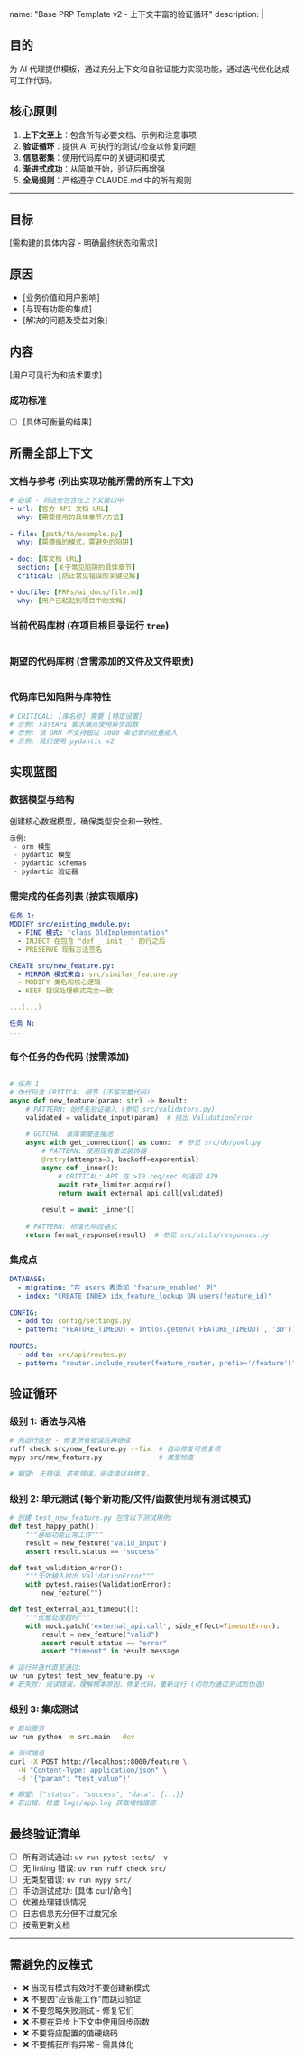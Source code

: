 name: "Base PRP Template v2 - 上下文丰富的验证循环"
description: |

## 目的

为 AI 代理提供模板，通过充分上下文和自验证能力实现功能，通过迭代优化达成可工作代码。

## 核心原则

1. **上下文至上**：包含所有必要文档、示例和注意事项
2. **验证循环**：提供 AI 可执行的测试/检查以修复问题
3. **信息密集**：使用代码库中的关键词和模式
4. **渐进式成功**：从简单开始，验证后再增强
5. **全局规则**：严格遵守 CLAUDE.md 中的所有规则

---

## 目标

[需构建的具体内容 - 明确最终状态和需求]

## 原因

- [业务价值和用户影响]
- [与现有功能的集成]
- [解决的问题及受益对象]

## 内容

[用户可见行为和技术要求]

### 成功标准

- [ ] [具体可衡量的结果]

## 所需全部上下文

### 文档与参考 (列出实现功能所需的所有上下文)

```yaml
# 必读 - 将这些包含在上下文窗口中
- url: [官方 API 文档 URL]
  why: [需要使用的具体章节/方法]
  
- file: [path/to/example.py]
  why: [需遵循的模式，需避免的陷阱]
  
- doc: [库文档 URL] 
  section: [关于常见陷阱的具体章节]
  critical: [防止常见错误的关键见解]

- docfile: [PRPs/ai_docs/file.md]
  why: [用户已粘贴到项目中的文档]
```

### 当前代码库树 (在项目根目录运行 `tree`)

```bash

```

### 期望的代码库树 (含需添加的文件及文件职责)

```bash

```

### 代码库已知陷阱与库特性

```python
# CRITICAL: [库名称] 需要 [特定设置]
# 示例: FastAPI 要求端点使用异步函数
# 示例: 该 ORM 不支持超过 1000 条记录的批量插入
# 示例: 我们使用 pydantic v2
```

## 实现蓝图

### 数据模型与结构

创建核心数据模型，确保类型安全和一致性。

```python
示例: 
 - orm 模型
 - pydantic 模型
 - pydantic schemas
 - pydantic 验证器
```

### 需完成的任务列表 (按实现顺序)

```yaml
任务 1:
MODIFY src/existing_module.py:
  - FIND 模式: "class OldImplementation"
  - INJECT 在包含 "def __init__" 的行之后
  - PRESERVE 现有方法签名

CREATE src/new_feature.py:
  - MIRROR 模式来自: src/similar_feature.py
  - MODIFY 类名和核心逻辑
  - KEEP 错误处理模式完全一致

...(...)

任务 N:
...
```

### 每个任务的伪代码 (按需添加)

```python

# 任务 1
# 伪代码含 CRITICAL 细节 (不写完整代码)
async def new_feature(param: str) -> Result:
    # PATTERN: 始终先验证输入 (参见 src/validators.py)
    validated = validate_input(param)  # 抛出 ValidationError
  
    # GOTCHA: 该库需要连接池
    async with get_connection() as conn:  # 参见 src/db/pool.py
        # PATTERN: 使用现有重试装饰器
        @retry(attempts=3, backoff=exponential)
        async def _inner():
            # CRITICAL: API 在 >10 req/sec 时返回 429
            await rate_limiter.acquire()
            return await external_api.call(validated)
    
        result = await _inner()
  
    # PATTERN: 标准化响应格式
    return format_response(result)  # 参见 src/utils/responses.py
```

### 集成点

```yaml
DATABASE:
  - migration: "在 users 表添加 'feature_enabled' 列"
  - index: "CREATE INDEX idx_feature_lookup ON users(feature_id)"
  
CONFIG:
  - add to: config/settings.py
  - pattern: "FEATURE_TIMEOUT = int(os.getenv('FEATURE_TIMEOUT', '30'))"
  
ROUTES:
  - add to: src/api/routes.py  
  - pattern: "router.include_router(feature_router, prefix='/feature')"
```

## 验证循环

### 级别 1: 语法与风格

```bash
# 先运行这些 - 修复所有错误后再继续
ruff check src/new_feature.py --fix  # 自动修复可修复项
mypy src/new_feature.py              # 类型检查

# 期望: 无错误。若有错误，阅读错误并修复。
```

### 级别 2: 单元测试 (每个新功能/文件/函数使用现有测试模式)

```python
# 创建 test_new_feature.py 包含以下测试用例:
def test_happy_path():
    """基础功能正常工作"""
    result = new_feature("valid_input")
    assert result.status == "success"

def test_validation_error():
    """无效输入抛出 ValidationError"""
    with pytest.raises(ValidationError):
        new_feature("")

def test_external_api_timeout():
    """优雅处理超时"""
    with mock.patch('external_api.call', side_effect=TimeoutError):
        result = new_feature("valid")
        assert result.status == "error"
        assert "timeout" in result.message
```

```bash
# 运行并迭代直至通过:
uv run pytest test_new_feature.py -v
# 若失败: 阅读错误，理解根本原因，修复代码，重新运行 (切勿为通过测试而伪造)
```

### 级别 3: 集成测试

```bash
# 启动服务
uv run python -m src.main --dev

# 测试端点
curl -X POST http://localhost:8000/feature \
  -H "Content-Type: application/json" \
  -d '{"param": "test_value"}'

# 期望: {"status": "success", "data": {...}}
# 若出错: 检查 logs/app.log 获取堆栈跟踪
```

## 最终验证清单

- [ ] 所有测试通过: `uv run pytest tests/ -v`
- [ ] 无 linting 错误: `uv run ruff check src/`
- [ ] 无类型错误: `uv run mypy src/`
- [ ] 手动测试成功: [具体 curl/命令]
- [ ] 优雅处理错误情况
- [ ] 日志信息充分但不过度冗余
- [ ] 按需更新文档

---

## 需避免的反模式

- ❌ 当现有模式有效时不要创建新模式
- ❌ 不要因"应该能工作"而跳过验证
- ❌ 不要忽略失败测试 - 修复它们
- ❌ 不要在异步上下文中使用同步函数
- ❌ 不要将应配置的值硬编码
- ❌ 不要捕获所有异常 - 需具体化
